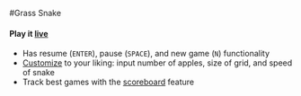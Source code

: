 #Grass Snake

#### Play it <a href='http://jifarooq.github.io/GrassSnake/'>live</a>
- Has resume (`ENTER`), pause (`SPACE`), and new game (`N`) functionality
- <a href='https://github.com/jifarooq/GrassSnake/blob/master/html/snake.html'>Customize</a> to your liking: input number of apples, size of grid, and speed of snake
- Track best games with the <a href='https://github.com/jifarooq/GrassSnake/blob/master/js/snake-view.js'>scoreboard</a> feature
